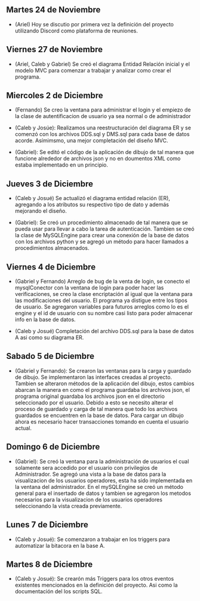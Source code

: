 
## Martes 24 de Noviembre 

- (Ariel) Hoy se discutio por primera vez la definición del proyecto utilizando Discord como plataforma de reuniones.

## Viernes 27 de Noviembre

- (Ariel, Caleb y Gabriel) Se creó el diagrama Entidad Relación inicial y el modelo MVC para comenzar a trabajar y analizar como crear
el programa.

## Miercoles 2 de Diciembre  

- (Fernando) Se creo la ventana para administrar el login y el empiezo de la clase de autentificacion de usuario ya sea normal o de administrador  

- (Caleb y Josúe): Realizamos una reestructuración del diagrama ER y se comenzó con los archivos DDS.sql y DMS.sql para cada base de datos acorde. Asímimsmo, una mejor completación del diseño MVC.

- (Gabriel): Se editó el código de la  aplicación de dibujo de tal manera que funcione alrededor de archivos json y no en doumentos XML como estaba implementado en un principio. 

## Jueves 3 de Diciembre  

- (Caleb y Josué) Se actualizó el diagrama entidad relación (ER), agregando a los atributos su respectivo tipo de dato y además mejorando el diseño.

- (Gabriel): Se creó un procedimiento almacenado de tal manera que se pueda usar para llevar a cabo la tarea de autenticación. Tambien se creó la clase de MySQLEngine para crear una conexión de la base de datos con los archivos python y se agregó un método para hacer llamados a procedimientos almacenados.

## Viernes 4 de Diciembre  

- (Gabriel y Fernando) Arreglo de bug de la venta de login, se conecto el mysqlConector con la ventana de login para poder hacer las verificaciones, se creo la clase encriptación al igual que la ventana para las modificaciones del usuario. El programa ya distigue entre los tipos de usuario. Se agregaron variables para futuros arreglos como lo es el engine y el id de usuario con su nombre casi listo para poder almacenar info en la base de datos.

- (Caleb y Josué) Completación del archivo DDS.sql para la base de datos A asi como su diagrama ER.

## Sabado 5 de Diciembre 

- (Gabriel y Fernando): Se crearon las ventanas para la carga y guardado de dibujo. Se implementaron las interfaces creadas al proyecto. Tambien se alteraron métodos de la aplicación del dibujo, estos cambios abarcan la manera en como el programa guardaba los archivos json, el programa original guardaba los archivos json en el directorio seleccionado por el usuario. Debido a esto se necesito alterar el proceso de guardado y carga de tal manera que todo los archivos guardados se encuentren en la base de datos. Para cargar un dibujo ahora es necesario hacer transacciones tomando en cuenta el usuario actual. 

## Domingo 6 de Diciembre 
- (Gabriel): Se creó la ventana para la administración de usuarios el cual solamente sera accedido por el usuario con privilegios de Administrador. Se agregó una vista a la base de datos para la visualizacion de los usuarios operadores, esta ha sido implementada en la ventana del administrador. En el mySQLEngine se creó un método general para el insertado de datos y tambien se agregaron los metodos necesarios para la visualizacion de los usuarios operadores seleccionando la vista creada previamente.

## Lunes 7 de Diciembre

- (Caleb y Josué): Se comenzaron a trabajar en los triggers para automatizar la bitacora en la base A.

## Martes 8 de Diciembre

- (Caleb y Josué): Se crearón más Triggers para los otros eventos existentes mencionados en la definición del proyecto. Asi como la documentación del los scripts SQL.

